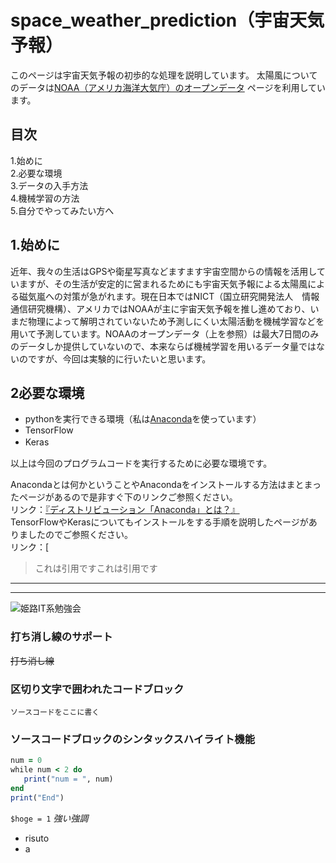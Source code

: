 # space_weather_prediction（宇宙天気予報）
このページは宇宙天気予報の初歩的な処理を説明しています。
太陽風についてのデータは[NOAA（アメリカ海洋大気庁）のオープンデータ](https://www.swpc.noaa.gov/products/real-time-solar-wind)
ページを利用しています。
## 目次
1.始めに  
2.必要な環境  
3.データの入手方法  
4.機械学習の方法  
5.自分でやってみたい方へ  

## 1.始めに
近年、我々の生活はGPSや衛星写真などますます宇宙空間からの情報を活用していますが、その生活が安定的に営まれるためにも宇宙天気予報による太陽風による磁気嵐への対策が急がれます。現在日本ではNICT（国立研究開発法人　情報通信研究機構）、アメリカではNOAAが主に宇宙天気予報を推し進めており、いまだ物理によって解明されていないため予測しにくい太陽活動を機械学習などを用いて予測しています。NOAAのオープンデータ（上を参照）は最大7日間のみのデータしか提供していないので、本来ならば機械学習を用いるデータ量ではないのですが、今回は実験的に行いたいと思います。  

## 2必要な環境
- pythonを実行できる環境（私は[Anaconda](https://www.anaconda.com/download/)を使っています）
- TensorFlow
- Keras　
  
以上は今回のプログラムコードを実行するために必要な環境です。  
  
Anacondaとは何かということやAnacondaをインストールする方法はまとまったページがあるので是非すぐ下のリンクご参照ください。  
リンク：[『ディストリビューション「Anaconda」とは？』](http://programming-study.com/trouble/anaconda/)  
TensorFlowやKerasについてもインストールをする手順を説明したページがありましたのでご参照ください。  
リンク：[






> これは引用ですこれは引用です
------------------------------------
********
![姫路IT系勉強会](https://dl.dropboxusercontent.com/u/35497667/histudy.png)
### 打ち消し線のサポート
~~打ち消し線~~

### 区切り文字で囲われたコードブロック

```
ソースコードをここに書く
```

### ソースコードブロックのシンタックスハイライト機能

```rb
num = 0
while num < 2 do
   print("num = ", num)
end
print("End")
```
`$hoge = 1`
*強い強調*  
- risuto
- a
